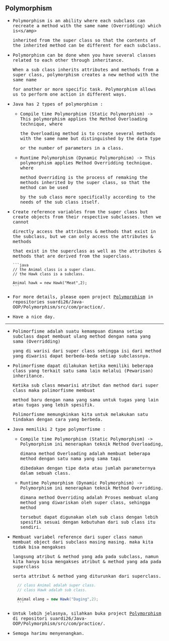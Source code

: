 ## Polymorphism

- <samp>Polymorphism is an ability where each subclass can recreate a method with the same name (Overridding) which is<s/amp> 

  <samp>inherited from the super class so that the contents of the inherited method can be different for each subclass.</samp>
  
- <samp>Polymorphism can be done when you have several classes related to each other through inheritance.</samp>
  
  <samp>When a sub class inherits attributes and methods from a super class, polymorphism creates a new method with the same name</samp>
    
  <samp>for another or more specific task. Polymorphism allows us to perform one action in different ways.</samp>
  
- <samp>Java has 2 types of polymorphism :</samp>
  
    - <samp>Compile time Polymorphism (Static Polymorphism) -> This polymorphism applies the Method Overloading technique, where</samp>

      <samp>the Overloading method is to create several methods with the same name but distinguished by the data type</samp> 

      <samp>or the number of parameters in a class.</samp>
    
    - <samp>Runtime Polymorphism (Dynamic Polymorphism) -> This polymorphism applies Method Overridding technique. where</samp> 
      
      <samp>method Overriding is the process of remaking the methods inherited by the super class, so that the method can be used</samp> 
      
      <samp>by the sub class more specifically according to the needs of the sub class itself.</samp>
  
- <samp>Create reference variables from the super class but create objects from their respective subclasses. then we cannot</samp>
  
  <samp>directly access the attributes & methods that exist in the subclass, but we can only access the attributes & methods</samp>
  
  <samp>that exist in the superclass as well as the attributes & methods that are derived from the superclass.</samp>
  
      ```java
      // the Animal class is a super class.
      // the Hawk class is a subclass.
  
      Animal hawk = new Hawk("Meat",2);
      ```

- <samp>For more details, please open project [Polymorphism](https://github.com/suardi26/Java-OOP/tree/main/Polymorphism/src/com/practice) in repositories suardi26/Java-OOP/Polymorphism/src/com/practice/.</samp>

- <samp>Have a nice day.</samp>

---

- <samp>Polimorfisme adalah suatu kemampuan dimana setiap subclass dapat membuat ulang method dengan nama yang sama (Overridding)</samp> 
  
  <samp>yang di warisi dari super class sehingga isi dari method yang diwarisi dapat berbeda-beda setiap subclassnya.</samp>
  
- <samp>Polimorfisme dapat dilakukan ketika memiliki beberapa class yang terkait satu sama lain melalui (Pewarisan) inheritance.</samp>
  
  <samp>Ketika sub class mewarisi atribut dan method dari super class maka polimorfisme membuat </samp> 
  
  <samp>method baru dengan nama yang sama untuk tugas yang lain atau tugas yang lebih spesifik.</samp> 
    
  <samp>Polimorfisme memungkinkan kita untuk melakukan satu tindakan dengan cara yang berbeda.</samp>
  
- <samp>Java memiliki 2 type polymorfisme :<samp>
  
    - <samp>Compile time Polymorphism (Static Polymorphism) -> Polymorphism ini menerapkan teknik Method Overloading,</samp>

      <samp>dimana method Overloading adalah membuat beberapa method dengan satu nama yang sama tapi</samp> 

      <samp>dibedakan dengan tipe data atau jumlah parameternya dalam sebuah class.</samp>
  
    - <samp>Runtime Polymorphism (Dynamic Polymorphism) -> Polymorphism ini menerapkan teknik Method Overridding.</samp> 
      
      <samp>dimana method Overriding adalah Proses membuat ulang method yang diwariskan oleh super class, sehingga method</samp> 
      
      <samp>tersebut dapat digunakan oleh sub class dengan lebih spesifik sesuai dengan kebutuhan dari sub class itu sendiri.</samp>
  
- <samp>Membuat variabel reference dari super class namun membuat object dari subclass masing masing. maka kita tidak bisa mengakses<samp> 

  <samp>langsung atribut & method yang ada pada subclass, namun kita hanya bisa mengakses atribut & method yang ada pada superclass<samp> 

  <samp>serta attribut & method yang diturunkan dari superclass.<samp>
  
    ```java
      // class Animal adalah super class.
      // class Hawk adalah sub class.
    
      Animal elang = new Hawk("Daging",2);
      ```
    
- <samp>Untuk lebih jelasnya, silahkan buka project [Polymorphism](https://github.com/suardi26/Java-OOP/tree/main/Polymorphism/src/com/practice) di repositori suardi26/Java-OOP/Polymorphism/src/com/practice/.</samp>

- <samp>Semoga harimu menyenangkan.</samp>

